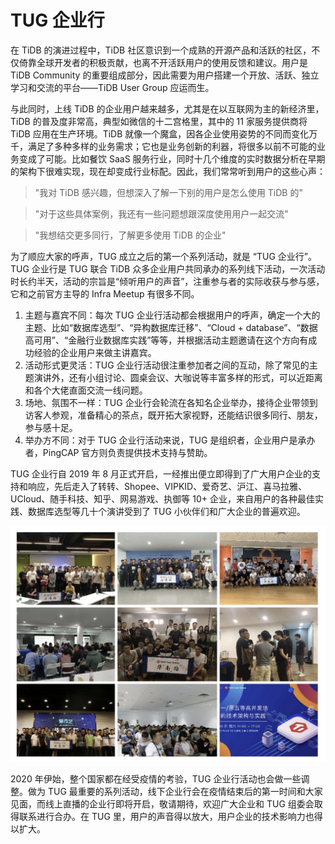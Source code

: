 # TUG 企业行

在 TiDB 的演进过程中，TiDB 社区意识到一个成熟的开源产品和活跃的社区，不仅倚靠全球开发者的积极贡献，也离不开活跃用户的使用反馈和建议。用户是 TiDB Community 的重要组成部分，因此需要为用户搭建一个开放、活跃、独立学习和交流的平台——TiDB User Group 应运而生。

与此同时，上线 TiDB 的企业用户越来越多，尤其是在以互联网为主的新经济里，TiDB 的普及度非常高，典型如微信的十二宫格里，其中的 11 家服务提供商将 TiDB 应用在生产环境。TiDB 就像一个魔盒，因各企业使用姿势的不同而变化万千，满足了多种多样的业务需求；它也是业务创新的利器，将很多以前不可能的业务变成了可能。比如餐饮 SaaS 服务行业，同时十几个维度的实时数据分析在早期的架构下很难实现，现在却变成行业标配。因此，我们常常听到用户的这些心声：

> "我对 TiDB 感兴趣，但想深入了解一下别的用户是怎么使用 TiDB 的"

> "对于这些具体案例，我还有一些问题想跟深度使用用户一起交流"

> "我想结交更多同行，了解更多使用 TiDB 的企业"

为了顺应大家的呼声，TUG 成立之后的第一个系列活动，就是 “TUG 企业行”。TUG 企业行是 TUG 联合 TiDB 众多企业用户共同承办的系列线下活动，一次活动时长约半天，活动的宗旨是“倾听用户的声音”，注重参与者的实际收获与参与感，它和之前官方主导的 Infra Meetup 有很多不同。

1. 主题与嘉宾不同：每次 TUG 企业行活动都会根据用户的呼声，确定一个大的主题、比如“数据库选型”、“异构数据库迁移”、“Cloud + database”、“数据高可用”、“金融行业数据库实践”等等，并根据活动主题邀请在这个方向有成功经验的企业用户来做主讲嘉宾。
2. 活动形式更灵活：TUG 企业行活动很注重参加者之间的互动，除了常见的主题演讲外，还有小组讨论、圆桌会议、大咖说等丰富多样的形式，可以近距离和各个大佬直面交流一线问题。
3. 场地、氛围不一样：TUG 企业行会轮流在各知名企业举办，接待企业带领到访客人参观，准备精心的茶点，既开拓大家视野，还能结识很多同行、朋友，参与感十足。
4. 举办方不同：对于 TUG 企业行活动来说，TUG 是组织者，企业用户是承办者，PingCAP 官方则负责提供技术支持与赞助。

TUG 企业行自 2019 年 8 月正式开启，一经推出便立即得到了广大用户企业的支持和响应，先后走入了转转、Shopee、VIPKID、爱奇艺、沪江、喜马拉雅、UCloud、随手科技、知乎、网易游戏、执御等 10+ 企业，来自用户的各种最佳实践、数据库选型等几十个演讲受到了 TUG 小伙伴们和广大企业的普遍欢迎。

![tug-event.jpg](/res/session5/chapter2/events/tug-event.jpg)

2020 年伊始，整个国家都在经受疫情的考验，TUG 企业行活动也会做一些调整。做为 TUG 最重要的系列活动，线下企业行会在疫情结束后的第一时间和大家见面，而线上直播的企业行即将开启，敬请期待，欢迎广大企业和 TUG 组委会取得联系进行合办。在 TUG 里，用户的声音得以放大，用户企业的技术影响力也得以扩大。
